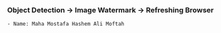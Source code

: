 ### **Object Detection -> Image Watermark -> Refreshing Browser**
    
    - Name: Maha Mostafa Hashem Ali Moftah
